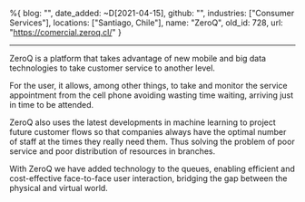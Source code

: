 %{
  blog: "",
  date_added: ~D[2021-04-15],
  github: "",
  industries: ["Consumer Services"],
  locations: ["Santiago, Chile"],
  name: "ZeroQ",
  old_id: 728,
  url: "https://comercial.zeroq.cl/"
}

---

ZeroQ is a platform that takes advantage of new mobile and big data technologies to take customer service to another level.

For the user, it allows, among other things, to take and monitor the service appointment from the cell phone avoiding wasting time waiting, arriving just in time to be attended.

ZeroQ also uses the latest developments in machine learning to project future customer flows so that companies always have the optimal number of staff at the times they really need them. Thus solving the problem of poor service and poor distribution of resources in branches.

With ZeroQ we have added technology to the queues, enabling efficient and cost-effective face-to-face user interaction, bridging the gap between the physical and virtual world.
